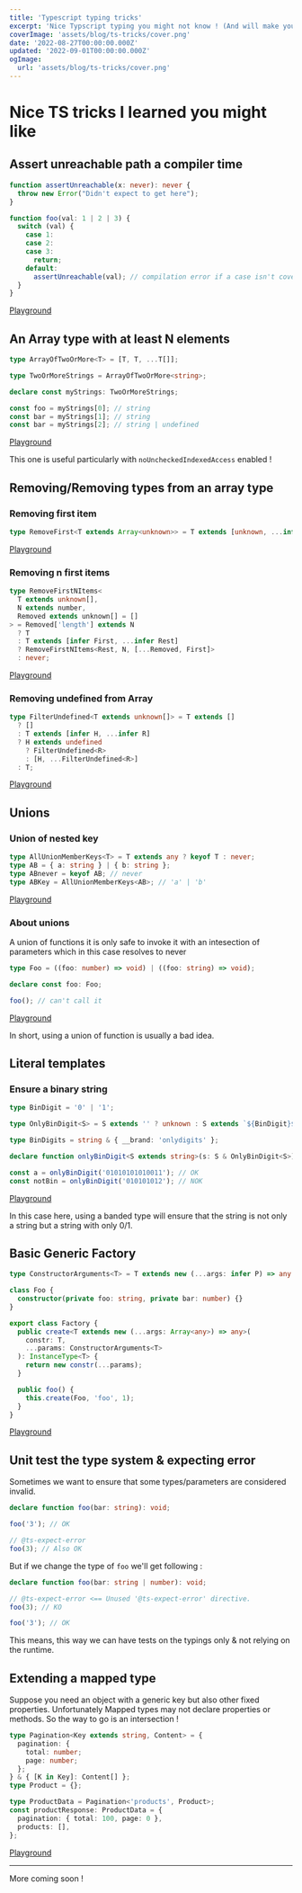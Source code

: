 ```yaml
---
title: 'Typescript typing tricks'
excerpt: 'Nice Typscript typing you might not know ! (And will make you 💙 TS)'
coverImage: 'assets/blog/ts-tricks/cover.png'
date: '2022-08-27T00:00:00.000Z'
updated: '2022-09-01T00:00:00.000Z'
ogImage:
  url: 'assets/blog/ts-tricks/cover.png'
---
```


# Nice TS tricks I learned you might like

## Assert unreachable path a compiler time

```typescript
function assertUnreachable(x: never): never {
  throw new Error("Didn't expect to get here");
}

function foo(val: 1 | 2 | 3) {
  switch (val) {
    case 1:
    case 2:
    case 3:
      return;
    default:
      assertUnreachable(val); // compilation error if a case isn't covered before
  }
}
```

[Playground](https://www.typescriptlang.org/play?#code/GYVwdgxgLglg9mABAQwM6oKYCcoFUxYbIQAWyARgDYYAUAHgFyJgYBu2AlEy+1ogN4AoRCMRQSWOAHdmGGQFEskrDQBEAERgATMAHIoiDHQAOGaGLiIA5hgMlsGVRwDcggL6DBoSLASJgcHA0rMiUTACMiAA+iABM0YgAzBwCwqKoUjBQpIjBoSlCokWIEGgYiOEMacUlZXFVNTWEUCBYYM6I1cVaGMDIIJRQDY1FaJg4+ITEZFS0IZQpAPSLJXAAtsYwlMi+SNjKiDDAKLWYh6h6BhBwvBhaiOS9cIRdHm5AA)

## An Array type with at least N elements

```typescript
type ArrayOfTwoOrMore<T> = [T, T, ...T[]];

type TwoOrMoreStrings = ArrayOfTwoOrMore<string>;

declare const myStrings: TwoOrMoreStrings;

const foo = myStrings[0]; // string
const bar = myStrings[1]; // string
const bar = myStrings[2]; // string | undefined
```

[Playground](https://www.typescriptlang.org/play?noUncheckedIndexedAccess=true&jsx=0#code/C4TwDgpgBAggTnAhiA8gMwCoHcD2K4CyOcEAPBgHxQC8UA2hgDRRNQB0HGdAutwNwBYAFDDQkFrnxESAZWBwAlgDsA5gGcasBMnTY8hYmTXzlKisOEATCAGMANohJQbOJcagBbEHMWq1ALj0pQx9TNUERIRc3YCg0HBxNL1C-OgAGfmEAeiyoPKgAPQB+CyjXdwAjRyTvE1SARkyhHPzCksjoysQALxqU9ToAZiaW-OLhIA)

This one is useful particularly with `noUncheckedIndexedAccess` enabled !

## Removing/Removing types from an array type

### Removing first item

```typescript
type RemoveFirst<T extends Array<unknown>> = T extends [unknown, ...infer rest] ? rest : never;
```

[Playground](https://www.typescriptlang.org/play?jsx=0#code/C4TwDgpgBAShC2B7AbhAYgSwE4GdgB4AVKCAD2AgDsATHKAQSywEMR8BXSga0sQHdKAPkFQAvFGJkKNOgG1OPfpQA0UAHQaMlAGYQsULBDwBdKAH4DR4FABcUShFRYA3AFgAUB9CQoaRIjFYBBR0bDx8WQAjfwAbCGYVKDwsLQBzVUp2eEi9Y0EPAHoCqBKAPTMgA)

### Removing n first items

```typescript
type RemoveFirstNItems<
  T extends unknown[],
  N extends number,
  Removed extends unknown[] = []
> = Removed['length'] extends N
  ? T
  : T extends [infer First, ...infer Rest]
  ? RemoveFirstNItems<Rest, N, [...Removed, First]>
  : never;
```

[Playground](https://www.typescriptlang.org/play?jsx=0#code/C4TwDgpgBAShC2B7AbhAYgSwE4GdgDkBJYBHAHgBUoIAPEgOwBMcoBXega3sQHd6BtALoAaKPmp0ITFvVbwARhCyi4SVIwkNmbTtz5CoAXihCAfEYCwAKCi3YCFBEb8A5ABspAc2AALF4M0pbXxrOygAfigKULsALijA6RMMegAzJShMXGBRADp8lPSsezxBGNtI1UcsvCISeHI4PFF8UX583Kr1URrgQVNyqHj6CFQsAG5rKatQSCiARiN7NXRsWuJSMn5ZBSVRPCwUz1EdxWUoA6ORKAAmAasAege7AD1w61noChulrtXsuqbfjzUTsRgQVIpJyiG7XAAM9yer3eM3AXwAzL8HKheoCGlsQbdROjRAAWa6kxHPWxvD5oqKkrErXEbfHAmHEsnXACsVORQA)

### Removing undefined from Array

```typescript
type FilterUndefined<T extends unknown[]> = T extends []
  ? []
  : T extends [infer H, ...infer R]
  ? H extends undefined
    ? FilterUndefined<R>
    : [H, ...FilterUndefined<R>]
  : T;
```

[Playground](https://www.typescriptlang.org/play?jsx=0#code/C4TwDgpgBAYglgG2BATgVQHYBMIDM4YRYA8AKlBAB7LYDOUArhgNYYD2A7hgNoC6AfFAC8UclRpZ6fKAH4o0gFyiK1CHXkFcqKAAkANFAB0xzdoBKvWbpUT6THPkJYr8JKkwOCRYmcFLu+kbGrsjo2HheJL6WSqQAsABQiaCQogCMwrCIoR4RTsTcGAwAtgBGqAa0wCgEAOYG9nlEBkVlqAJQUAD0XfKt5SiV1XUtJQO8yeDQpABMmSHu4Y7e3GkNS5EGMx098mtQ25OppADM89mLnvncjctYWzu93IcJKdMALOduYVcrM+u-LCPeQvN6iACsXxyG2ut02jBhzQOwOeE1eU1EADYoZcmiQboigYJdnwjtMAOw4n54goo3hAA)

## Unions

### Union of nested key

```typescript
type AllUnionMemberKeys<T> = T extends any ? keyof T : never;
type AB = { a: string } | { b: string };
type ABnever = keyof AB; // never
type ABKey = AllUnionMemberKeys<AB>; // 'a' | 'b'
```

[Playground](https://www.typescriptlang.org/play?jsx=0&ssl=6&ssc=13&pln=1&pc=1#code/C4TwDgpgBAShC2B7AbhAYgSwE4GdgDkBJYBHAHgBUoIAPEgOwBMcoBXega3sQHd6BtALoAaKPmp0ITFvVbwARhCyi4SVIwkNmbTtz5CoAXihCAfEYCwAKCi3YCFBEb8A5ABspAc2AALF4M0pbXxrOygAfigKULsALijA6RMMegAzJShMXGBRADp8lPSsezxBGNtI1UcsvCISeHI4PFF8UX583Kr1URrgQVNyqHj6CFQsAG5rKatQSCiARiN7NXRsWuJSMn5ZBSVRPCwUz1EdxWUoA6ORKAAmAasAege7AD1w61noChulrtXsuqbfjzUTsRgQVIpJyiG7XAAM9yer3eM3AXwAzL8HKheoCGlsQbdROjRAAWa6kxHPWxvD5oqKkrErXEbfHAmHEsnXACsVORQA)

### About unions

A union of functions it is only safe to invoke it with an intesection of parameters which in this case resolves to never

```typescript
type Foo = ((foo: number) => void) | ((foo: string) => void);

declare const foo: Foo;

foo(); // can't call it
```

[Playground](https://www.typescriptlang.org/play?jsx=0#code/C4TwDgpgBAYg9nKBeKAKVAzBAuKA7AVwFsAjCAJwEpkA+KANzgEsATagHzUxygGdhyTPAHNqSOo1aUAsACg5LCAGMANgENy0JXDz8oWOLnhwA3HLkHU1APTWoStXgDkwe2pUqoTYHNsA9AH5zWVBIKAAhBGQuA1wAbyg1ANx+QREAGigSFIEhYRMoAF8xCWY2KE50Eg14rJy04UylZL5ckSKShjKZWUVVDS0dPWryXEjTORHUBOyoJycOoA)

In short, using a union of function is usually a bad idea.

## Literal templates

### Ensure a binary string

```typescript
type BinDigit = '0' | '1';

type OnlyBinDigit<S> = S extends '' ? unknown : S extends `${BinDigit}${infer Tail}` ? OnlyBinDigit<Tail> : never;

type BinDigits = string & { __brand: 'onlydigits' };

declare function onlyBinDigit<S extends string>(s: S & OnlyBinDigit<S>): BinDigits;

const a = onlyBinDigit('01010101010011'); // OK
const notBin = onlyBinDigit('010101012'); // NOK
```

[Playground](https://www.typescriptlang.org/play?jsx=0#code/C4TwDgpgBAQglgOwCJwOZ2FAvFARABlygB88BGXAWACgbRIoB5BAGxHmTQwB4BlAPmw0oIqLygQAHsAgIAJgGc8VaqKgB+KAFcEAawQB7AO4JhogFxiJ02YqgADACQBvDinTAAvi8QAzCABOUAAqAIZwLJ72ZiKazGxuXMDcYRH8MVCWCBAAboE0BdT00IkeSjgKwAGIqFAAZFDOUAD6zQBGAaHylgDkBqwgckkKPVCehXIQAMYsoQHQvjpTwHD9UP0JiO484lIy8kqV1Qio-AAUCpbiDfHsW0l8-ACUlqUYCgDchVP9lVCh2HWAzewDOBDI+AhUMh+EhFCeHygAHokUwANJQGg-BB-QzADiAjZ3TgeMEw6FkABMuARyNRADlGGigA)

In this case here, using a banded type will ensure that the string is not only a string but a string with only 0/1.

## Basic Generic Factory

```typescript
type ConstructorArguments<T> = T extends new (...args: infer P) => any ? P : never;

class Foo {
  constructor(private foo: string, private bar: number) {}
}

export class Factory {
  public create<T extends new (...args: Array<any>) => any>(
    constr: T,
    ...params: ConstructorArguments<T>
  ): InstanceType<T> {
    return new constr(...params);
  }

  public foo() {
    this.create(Foo, 'foo', 1);
  }
}
```

[Playground](https://www.typescriptlang.org/play?jsx=0#code/C4TwDgpgBAwg9gOwM7AE4FcDGw6oIKoDm6AthAsEgDwAqAfFALxQ1QQAew5AJklAhADuUABQA6CQEMiSAFxQAlggBmEVFAAKASiYNJCEAFgAUFDNQA-JpPmo8gQDc1AbhMnMAG0lI+AMThwUADeNuaYiCgY2LgiYKgKDpJcUMoB8pFKhAA0UHEJSdAARtL2pIVqOkFQAL4mtcYmHGC4wFCe3n6S0aggwaFmYOiFHgqYbagQBbRsnDx8AsLiUjLyBKiSIFT6IHQ6jHoGdCL9tm0RaPI0WSe2EmJg0pIkcrDnUTj4RKTklLR0J1p5ABJZDAfSYCA0cAQP59UynMwTYDoVAIfhCM6g1BLe6PZ5aVzwsz1E6DYajFIBESVG7mYAACwUSDEmAmBRE-jgOQARKk4NycgBGAknerVIA)

## Unit test the type system & expecting error

Sometimes we want to ensure that some types/parameters are considered invalid.

```typescript
declare function foo(bar: string): void;

foo('3'); // OK

// @ts-expect-error
foo(3); // Also OK
```

But if we change the type of `foo` we'll get following :

```typescript
declare function foo(bar: string | number): void;

// @ts-expect-error <== Unused '@ts-expect-error' directive.
foo(3); // KO

foo('3'); // OK
```

This means, this way we can have tests on the typings only & not relying on the runtime.

## Extending a mapped type

Suppose you need an object with a generic key but also other fixed properties. Unfortunately Mapped types may not declare properties or methods. So the way to go is an intersection !

```typescript
type Pagination<Key extends string, Content> = {
  pagination: {
    total: number;
    page: number;
  };
} & { [K in Key]: Content[] };
type Product = {};

type ProductData = Pagination<'products', Product>;
const productResponse: ProductData = {
  pagination: { total: 100, page: 0 },
  products: [],
};
```

[Playground](https://www.typescriptlang.org/play?#code/C4TwDgpgBACghgcwJYDs7CQexQHgNIQhQQAewEKAJgM5TXABOqCANFAMLbkrAB8UAXigBvALAAoKFKhhEqdFhQAuEROnqowTMDgAbFSgCuAWwBGEBgG41GqbIQQDJ81ZtSAviwnuoAMlWStlAA2nhQqFAEIAC6Kpw8FMDB0daBHhKgkLAMmJSGAMbAgiLuEhng0DA5eYUAIuhwxfDIaBjYOADkYNUFwNQdbFW5vbyp+dj0Mj2FAEoQ1GATjtnDdQ3FYmkycq2KKsKa2noqAIwADGds9stnUJ5uU6t9KslQcLRDNUnRXuLuQA)

---

More coming soon !
